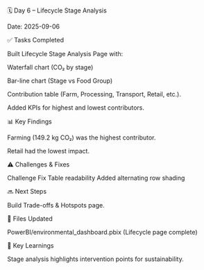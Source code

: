 🗓 Day 6 – Lifecycle Stage Analysis

Date: 2025-09-06

✅ Tasks Completed

Built Lifecycle Stage Analysis Page with:

Waterfall chart (CO₂ by stage)

Bar-line chart (Stage vs Food Group)

Contribution table (Farm, Processing, Transport, Retail, etc.).

Added KPIs for highest and lowest contributors.

📊 Key Findings

Farming (149.2 kg CO₂) was the highest contributor.

Retail had the lowest impact.

⚠️ Challenges & Fixes

Challenge	Fix
Table readability	Added alternating row shading

🔜 Next Steps

Build Trade-offs & Hotspots page.

📂 Files Updated

PowerBI/environmental_dashboard.pbix (Lifecycle page complete)

🧠 Key Learnings

Stage analysis highlights intervention points for sustainability.

